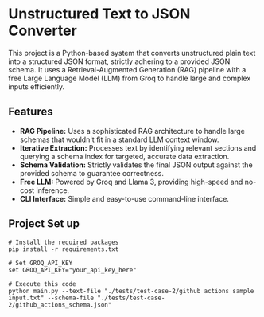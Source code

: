 # Unstructured Text to JSON Converter

This project is a Python-based system that converts unstructured plain text into a structured JSON format, strictly adhering to a provided JSON schema. It uses a Retrieval-Augmented Generation (RAG) pipeline with a free Large Language Model (LLM) from Groq to handle large and complex inputs efficiently.

## Features

-   **RAG Pipeline:** Uses a sophisticated RAG architecture to handle large schemas that wouldn't fit in a standard LLM context window.
-   **Iterative Extraction:** Processes text by identifying relevant sections and querying a schema index for targeted, accurate data extraction.
-   **Schema Validation:** Strictly validates the final JSON output against the provided schema to guarantee correctness.
-   **Free LLM:** Powered by Groq and Llama 3, providing high-speed and no-cost inference.
-   **CLI Interface:** Simple and easy-to-use command-line interface.


## Project Set up

```
# Install the required packages
pip install -r requirements.txt

# Set GROQ_API_KEY
set GROQ_API_KEY="your_api_key_here"

# Execute this code
python main.py --text-file "./tests/test-case-2/github actions sample input.txt" --schema-file "./tests/test-case-2/github_actions_schema.json"
```